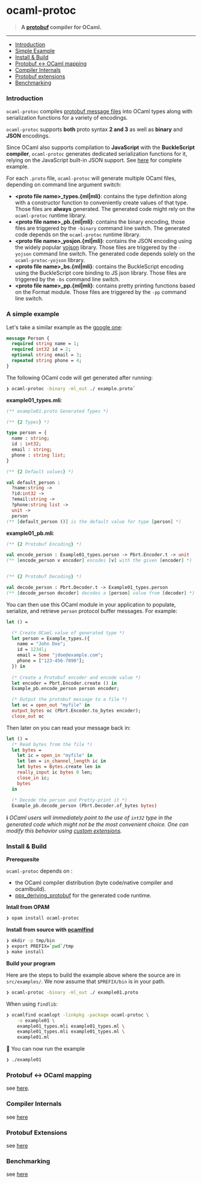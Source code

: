 # ocaml-protoc
> **A [protobuf](https://goo.gl/YqNT7Q) compiler for OCaml.** 
----


* [Introduction](#introduction)
* [Simple Example](#a-simple-example)
* [Install & Build](#install-build)
* [Protobuf <-> OCaml mapping](doc/protobuf_ocaml_mapping.md)
* [Compiler Internals](doc/compiler_internals.md)
* [Protobuf extensions](doc/ocaml_extensions.md)
* [Benchmarking](doc/benchmarking.md)

### Introduction 

`ocaml-protoc` compiles [protobuf message files](https://goo.gl/YqNT7Q) into 
OCaml types along with serialization functions for a variety of encodings.

`ocaml-protoc` supports **both** proto syntax **2 and 3** as well as **binary** and **JSON** encodings. 

Since OCaml also supports compilation to **JavaScript** with the **BuckleScript 
compiler**, `ocaml-protoc` generates dedicated serialization functions for
it, relying on the JavaScript built-in JSON support. See 
[here](https://github.com/mransan/bs-protobuf-demo) for complete example.

For each `.proto` file, `ocaml-protoc` will generate multiple OCaml files, 
depending on command line argument switch:
* **\<proto file name\>_types.{ml|mli}**: contains the type definition along 
  with a constructor function to conveniently create values of that type. Those
  files are **always** generated. The generated code might rely on 
  the `ocaml-protoc` runtime library.
* **\<proto file name\>_pb.{ml|mli}**: contains the binary encoding, those files 
  are triggered by the `-binary` command line switch. The generated code
  depends on the `ocaml-protoc` runtime library.
* **\<proto file name\>_yosjon.{ml|mli}**: contains the JSON encoding using the 
  widely popular [yojson](https://github.com/mjambon/yojson) library. Those 
  files are triggered by the `-yojson` command line switch. The generated code 
  depends solely on the `ocaml-protoc-yojson` library.
* **\<proto file name\>_bs.{ml|mli}**: contains the BuckleScript encoding using the
  BuckleScript core binding to JS json library. Those files are triggered by 
  the `-bs` command line switch.
* **\<proto file name\>_pp.{ml|mli}**: contains pretty printing functions based
  on the Format module. Those files are triggered by the `-pp` command 
  line switch.

### A simple example

Let's take a similar example as the [google one](https://developers.google.com/protocol-buffers/docs/overview#how-do-they-work):

```Protobuf
message Person {
  required string name = 1;
  required int32 id = 2;
  optional string email = 3;
  repeated string phone = 4;
}
```

The following OCaml code will get generated after running:

```bash
❯ ocaml-protoc -binary -ml_out ./ example.proto`
```

**example01_types.mli**:

```OCaml
(** example01.proto Generated Types *)

(** {2 Types} *)

type person = {
  name : string;
  id : int32;
  email : string;
  phone : string list;
}

(** {2 Default values} *)

val default_person : 
  ?name:string ->
  ?id:int32 ->
  ?email:string ->
  ?phone:string list ->
  unit ->
  person
(** [default_person ()] is the default value for type [person] *)
```

**example01_pb.mli**:

```OCaml
(** {2 Protobuf Encoding} *)

val encode_person : Example01_types.person -> Pbrt.Encoder.t -> unit
(** [encode_person v encoder] encodes [v] with the given [encoder] *)


(** {2 Protobuf Decoding} *)

val decode_person : Pbrt.Decoder.t -> Example01_types.person
(** [decode_person decoder] decodes a [person] value from [decoder] *)
```

You can then use this OCaml module in your application to populate, serialize, and retrieve `person` protocol buffer messages.
For example:

```OCaml
let () =

  (* Create OCaml value of generated type *) 
  let person = Example_types.({ 
    name = "John Doe"; 
    id = 1234l;
    email = Some "jdoe@example.com"; 
    phone = ["123-456-7890"];
  }) in 
  
  (* Create a Protobuf encoder and encode value *)
  let encoder = Pbrt.Encoder.create () in 
  Example_pb.encode_person person encoder; 

  (* Output the protobuf message to a file *) 
  let oc = open_out "myfile" in 
  output_bytes oc (Pbrt.Encoder.to_bytes encoder);
  close_out oc
```

Then later on you can read your message back in:
```OCaml
let () = 
  (* Read bytes from the file *) 
  let bytes = 
    let ic = open_in "myfile" in 
    let len = in_channel_length ic in 
    let bytes = Bytes.create len in 
    really_input ic bytes 0 len; 
    close_in ic; 
    bytes 
  in 
  
  (* Decode the person and Pretty-print it *)
  Example_pb.decode_person (Pbrt.Decoder.of_bytes bytes)
```

**ℹ** *OCaml users will immediately point to the use of `int32` type in the generated code which might not be the most convenient choice. One can modify this behavior using [custom extensions](doc/ocaml_extensions.md).* 

### Install & Build

**Prerequesite**

`ocaml-protoc` depends on :
* the OCaml compiler distribution (byte code/native compiler and ocamlbuild).
* [ppx_deriving_protobuf](https://github.com/whitequark/ppx_deriving_protobuf) for the generated code runtime.

**Intall from OPAM**

```bash
❯ opam install ocaml-protoc
```

**Install from source with [ocamlfind](http://projects.camlcity.org/projects/findlib.html)**

```bash
❯ mkdir -p tmp/bin
❯ export PREFIX=`pwd`/tmp
❯ make install
```

**Build your program** 

Here are the steps to build the example above where the source are in `src/examples/`. We now assume that `$PREFIX/bin` is in your path.

```Bash 
❯ ocaml-protoc -binary -ml_out ./ example01.proto
```

When using `findlib`:
```Bash
❯ ocamlfind ocamlopt -linkpkg -package ocaml-protoc \
    -o example01 \
    example01_types.mli example01_types.ml \
    example01_types.mli example01_types.ml \
    example01.ml
```

🏁 You can now run the example
```Bash
❯ ./example01
```
### Protobuf <-> OCaml mapping
see [here](doc/protobuf_ocaml_mapping.md).

### Compiler Internals

see [here](doc/compiler_internals.md)

### Protobuf Extensions
 
see [here](doc/ocaml_extensions.md)

### Benchmarking
 
see [here](doc/benchmarking.md)
